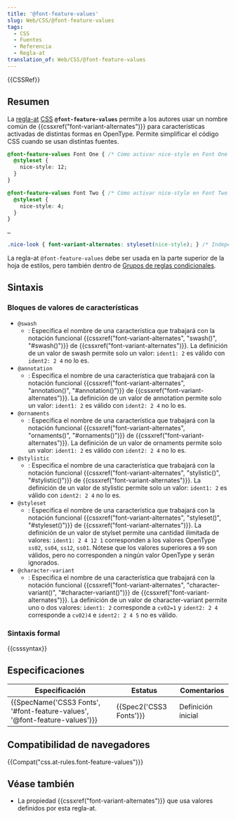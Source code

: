 ```yaml
---
title: '@font-feature-values'
slug: Web/CSS/@font-feature-values
tags:
  - CSS
  - Fuentes
  - Referencia
  - Regla-at
translation_of: Web/CSS/@font-feature-values
---
```

{{CSSRef}}

## Resumen

La [regla-at](/es/docs/Web/CSS/At-rule) [CSS](/es/docs/Web/CSS) **`@font-feature-values`** permite a los autores usar un nombre común de {{cssxref("font-variant-alternates")}} para características activadas de distintas formas en OpenType. Permite simplificar el código CSS cuando se usan distintas fuentes.

```css
@font-feature-values Font One { /* Cómo activar nice-style en Font One */
  @styleset {
    nice-style: 12;
  }
}

@font-feature-values Font Two { /* Cómo activar nice-style en Font Two */
  @styleset {
    nice-style: 4;
  }
}

…

.nice-look { font-variant-alternates: styleset(nice-style); } /* Independiente de la fuente */
```

La regla-at `@font-feature-values` debe ser usada en la parte superior de la hoja de estilos, pero también dentro de [Grupos de reglas condicionales](/es/docs/Web/CSS/At-rule#Grupos_de_Reglas_Condicionales).

## Sintaxis

### Bloques de valores de características

- `@swash`
  - : Especifica el nombre de una característica que trabajará con la notación funcional {{cssxref("font-variant-alternates", "swash()", "#swash()")}} de {{cssxref("font-variant-alternates")}}. La definición de un valor de swash permite solo un valor: `ident1: 2` es válido con `ident2: 2 4` no lo es.
- `@annotation`
  - : Especifica el nombre de una característica que trabajará con la notación funcional {{cssxref("font-variant-alternates", "annotation()", "#annotation()")}} de {{cssxref("font-variant-alternates")}}. La definición de un valor de annotation permite solo un valor: `ident1: 2` es válido con `ident2: 2 4` no lo es.
- `@ornaments`
  - : Especifica el nombre de una característica que trabajará con la notación funcional {{cssxref("font-variant-alternates", "ornaments()", "#ornaments()")}} de {{cssxref("font-variant-alternates")}}. La definición de un valor de ornaments permite solo un valor: `ident1: 2` es válido con `ident2: 2 4` no lo es.
- `@stylistic`
  - : Especifica el nombre de una característica que trabajará con la notación funcional {{cssxref("font-variant-alternates", "stylistic()", "#stylistic()")}} de {{cssxref("font-variant-alternates")}}. La definición de un valor de stylistic permite solo un valor: `ident1: 2` es válido con `ident2: 2 4` no lo es.
- `@styleset`
  - : Especifica el nombre de una característica que trabajará con la notación funcional {{cssxref("font-variant-alternates", "styleset()", "#styleset()")}} de {{cssxref("font-variant-alternates")}}. La definición de un valor de stylset permite una cantidad ilimitada de valores: `ident1: 2 4 12 1` corresponden a los valores OpenType `ss02`, `ss04`, `ss12`, `ss01`. Nótese que los valores superiores a `99` son válidos, pero no corresponden a ningún valor OpenType y serán ignorados.
- `@character-variant`
  - : Especifica el nombre de una característica que trabajará con la notación funcional {{cssxref("font-variant-alternates", "character-variant()", "#character-variant()")}} de {{cssxref("font-variant-alternates")}}. La definición de un valor de character-variant permite uno o dos valores: `ident1: 2` corresponde a `cv02=1` y `ident2: 2 4` corresponde a `cv02)4` e `ident2: 2 4 5` no es válido.

### Sintaxis formal

{{csssyntax}}

## Especificaciones

| Especificación                                                                                       | Estatus                          | Comentarios        |
| ---------------------------------------------------------------------------------------------------- | -------------------------------- | ------------------ |
| {{SpecName('CSS3 Fonts', '#font-feature-values', '@font-feature-values')}} | {{Spec2('CSS3 Fonts')}} | Definición inicial |

## Compatibilidad de navegadores

{{Compat("css.at-rules.font-feature-values")}}

## Véase también

- La propiedad {{cssxref("font-variant-alternates")}} que usa valores definidos por esta regla-at.
